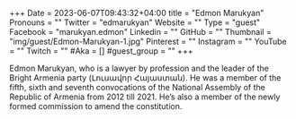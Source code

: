 +++
Date = 2023-06-07T09:43:32+04:00
title = "Edmon Marukyan"
Pronouns = ""
Twitter = "edmarukyan"
Website = ""
Type = "guest"
Facebook = "marukyan.edmon"
Linkedin = ""
GitHub = ""
Thumbnail = "img/guest/Edmon-Marukyan-1.jpg"
Pinterest = ""
Instagram = ""
YouTube = ""
Twitch = ""
#Aka = []
#guest_group = ""
+++

Edmon Marukyan, who is a lawyer by profession and the leader of the Bright Armenia party (Լուսավոր Հայաստան). He was a member of the fifth, sixth and seventh convocations of the National Assembly of the Republic of Armenia from 2012 till 2021. He’s also a member of the newly formed commission to amend the constitution.
